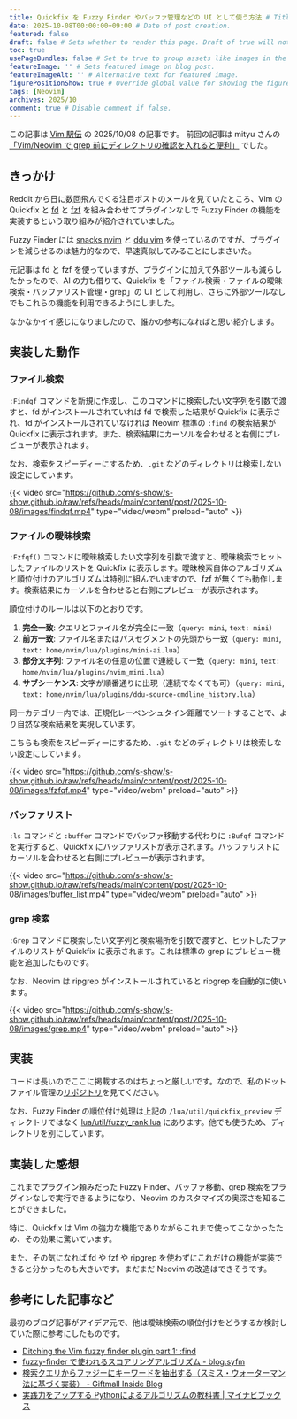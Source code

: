 ```yaml
---
title: Quickfix を Fuzzy Finder やバッファ管理などの UI として使う方法 # Title of the blog post.
date: 2025-10-08T00:00:00+09:00 # Date of post creation.
featured: false
draft: false # Sets whether to render this page. Draft of true will not be rendered.
toc: true
usePageBundles: false # Set to true to group assets like images in the same folder as this post.
featureImage: '' # Sets featured image on blog post.
featureImageAlt: '' # Alternative text for featured image.
figurePositionShow: true # Override global value for showing the figure label.
tags: [Neovim]
archives: 2025/10
comment: true # Disable comment if false.
---
```


この記事は [Vim 駅伝](https://vim-jp.org/ekiden/) の 2025/10/08 の記事です。
前回の記事は mityu さんの[「Vim/Neovim で grep 前にディレクトリの確認を入れると便利」](https://zenn.dev/vim_jp/articles/vim-check-path-before-grep) でした。

## きっかけ

Reddit から日に数回飛んでくる注目ポストのメールを見ていたところ、Vim の Quickfix と [fd](https://github.com/sharkdp/fd) と [fzf](https://github.com/junegunn/fzf) を組み合わせてプラグインなしで Fuzzy Finder の機能を実装するという取り組みが紹介されていました。

Fuzzy Finder には [snacks.nvim](https://github.com/folke/snacks.nvim) と [ddu.vim](https://github.com/Shougo/ddu.vim/) を使っているのですが、プラグインを減らせるのは魅力的なので、早速真似してみることにしまさいた。

元記事は fd と fzf を使っていますが、プラグインに加えて外部ツールも減らしたかったので、AI の力も借りて、Quickfix を「ファイル検索・ファイルの曖昧検索・バッファリスト管理・grep」の UI として利用し、さらに外部ツールなしでもこれらの機能を利用できるようにしました。

なかなかイイ感じになりましたので、誰かの参考になればと思い紹介します。

## 実装した動作

### ファイル検索

`:Findqf` コマンドを新規に作成し、このコマンドに検索したい文字列を引数で渡すと、fd がインストールされていれば fd で検索した結果が Quickfix に表示され、fd がインストールされていなければ Neovim 標準の `:find` の検索結果が Quickfix に表示されます。また、検索結果にカーソルを合わせると右側にプレビューが表示されます。

なお、検索をスピーディーにするため、`.git` などのディレクトリは検索しない設定にしています。

{{< video src="https://github.com/s-show/s-show.github.io/raw/refs/heads/main/content/post/2025-10-08/images/findqf.mp4" type="video/webm" preload="auto" >}}

### ファイルの曖昧検索

`:Fzfqf()` コマンドに曖昧検索したい文字列を引数で渡すと、曖昧検索でヒットしたファイルのリストを Quickfix に表示します。曖昧検索自体のアルゴリズムと順位付けのアルゴリズムは特別に組んでいますので、fzf が無くても動作します。検索結果にカーソルを合わせると右側にプレビューが表示されます。

順位付けのルールは以下のとおりです。

1. **完全一致**: クエリとファイル名が完全に一致（`query: mini`, `text: mini`）
2. **前方一致**: ファイル名またはパスセグメントの先頭から一致（`query: mini`, `text: home/nvim/lua/plugins/mini-ai.lua`）
3. **部分文字列**: ファイル名の任意の位置で連続して一致（`query: mini`, `text: home/nvim/lua/plugins/nvim_mini.lua`）
4. **サブシーケンス**: 文字が順番通りに出現（連続でなくても可）（`query: mini`, `text: home/nvim/lua/plugins/ddu-source-cmdline_history.lua`）

同一カテゴリー内では、正規化レーベンシュタイン距離でソートすることで、より自然な検索結果を実現しています。

こちらも検索をスピーディーにするため、`.git` などのディレクトリは検索しない設定にしています。

{{< video src="https://github.com/s-show/s-show.github.io/raw/refs/heads/main/content/post/2025-10-08/images/fzfqf.mp4" type="video/webm" preload="auto" >}}

### バッファリスト

`:ls` コマンドと `:buffer` コマンドでバッファ移動する代わりに `:Bufqf` コマンドを実行すると、Quickfix にバッファリストが表示されます。バッファリストにカーソルを合わせると右側にプレビューが表示されます。

{{< video src="https://github.com/s-show/s-show.github.io/raw/refs/heads/main/content/post/2025-10-08/images/buffer_list.mp4" type="video/webm" preload="auto" >}}

### grep 検索

`:Grep` コマンドに検索したい文字列と検索場所を引数で渡すと、ヒットしたファイルのリストが Quickfix に表示されます。これは標準の grep にプレビュー機能を追加したものです。

なお、Neovim は ripgrep がインストールされていると ripgrep を自動的に使います。

{{< video src="https://github.com/s-show/s-show.github.io/raw/refs/heads/main/content/post/2025-10-08/images/grep.mp4" type="video/webm" preload="auto" >}}

## 実装

コードは長いのでここに掲載するのはちょっと厳しいです。なので、私のドットファイル管理の[リポジトリ](https://github.com/s-show/dotfiles_nixos/tree/3b3930a93cd82b00898ced14da9619cb5639f0cd/home/nvim/lua/util/quickfix_preview)を見てください。

なお、Fuzzy Finder の順位付け処理は上記の `/lua/util/quickfix_preview` ディレクトリではなく [lua/util/fuzzy_rank.lua](https://github.com/s-show/dotfiles_nixos/blob/3b3930a93cd82b00898ced14da9619cb5639f0cd/home/nvim/lua/util/fuzzy_rank.lua) にあります。他でも使うため、ディレクトリを別にしています。

## 実装した感想

これまでプラグイン頼みだった Fuzzy Finder、バッファ移動、grep 検索をプラグインなしで実行できるようになり、Neovim のカスタマイズの奥深さを知ることができました。

特に、Quickfix は Vim の強力な機能でありながらこれまで使ってこなかったため、その効果に驚いています。

また、その気になれば fd や fzf や ripgrep を使わずにこれだけの機能が実装できると分かったのも大きいです。まだまだ Neovim の改造はできそうです。

## 参考にした記事など

最初のブログ記事がアイデア元で、他は曖昧検索の順位付けをどうするか検討していた際に参考にしたものです。

- [Ditching the Vim fuzzy finder plugin part 1: :find](https://jkrl.me/vim/2025/09/02/nvim-fuzzy-find.html)
- [fuzzy-finder で使われるスコアリングアルゴリズム - blog.syfm](https://syfm.hatenablog.com/entry/2019/01/31/090000)
- [検索クエリからファジーにキーワードを抽出する（スミス・ウォーターマン法に基づく実装） - Giftmall Inside Blog](https://inside.luchegroup.com/entry/2022/12/15/135713)
- [実践力をアップする Pythonによるアルゴリズムの教科書 | マイナビブックス](https://book.mynavi.jp/ec/products/detail/id=138749)

